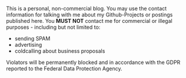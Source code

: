 This is a personal, non-commercial blog. You may use the contact information for talking with me about my Github-Projects or postings published here. You **MUST NOT** contact me for commercial or illegal purposes - including but not limited to:
- sending SPAM
- advertising
- coldcalling about business proposals

Violators will be permanently blocked and in accordance with the GDPR reported to the Federal Data Protection Agency.
